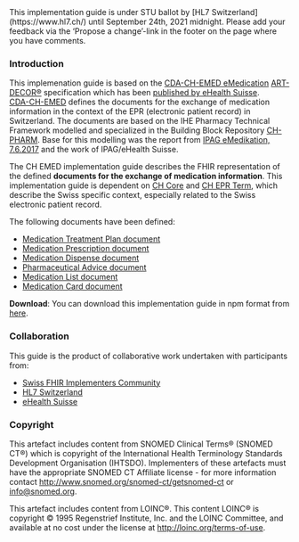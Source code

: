 <div markdown="1" class="stu-note">
This implementation guide is under STU ballot by [HL7 Switzerland](https://www.hl7.ch/) until September 24th, 2021 midnight. Please add your feedback via the ‘Propose a change’-link in the footer on the page where you have comments.
</div>

### Introduction
This implemenation guide is based on the [CDA-CH-EMED eMedication](https://art-decor.org/art-decor/decor-project--cdachemed-) [ART-DECOR®](https://www.art-decor.org/mediawiki/index.php/Main_Page) specification which has been [published by eHealth Suisse](http://ehealthsuisse.art-decor.org/).   
[CDA-CH-EMED](https://art-decor.org/art-decor/decor-project--cdachemed-) defines the documents for the exchange of medication information in the context of the EPR (electronic patient record) in Switzerland. The documents are based on the IHE Pharmacy Technical Framework modelled and specialized in the Building Block Repository [CH-PHARM](https://art-decor.org/art-decor/decor-project--ch-pharm-). Base for this modelling was the report from [IPAG eMedikation, 7.6.2017](https://www.e-health-suisse.ch/fileadmin/user_upload/Dokumente/2017/D/170607_Bericht_eMedikation_IPAG.pdf) and the work of IPAG/eHealth Suisse.

The CH EMED implementation guide describes the FHIR representation of the defined **documents for the exchange of medication information**. This implementation guide is dependent on [CH Core](http://fhir.ch/ig/ch-core/index.html) and [CH EPR Term](http://fhir.ch/ig/ch-epr-term/index.html), which describe the Swiss specific context, especially related to the Swiss electronic patient record.

The following documents have been defined:
- [Medication Treatment Plan document](medication-treatment-plan-document.html)
- [Medication Prescription document](medication-prescription-document.html)
- [Medication Dispense document](medication-dispense-document.html)
- [Pharmaceutical Advice document](pharmaceutical-advice-document.html)
- [Medication List document](medication-list-document.html)
- [Medication Card document](medication-card-document.html)

**Download**: You can download this implementation guide in npm format from [here](package.tgz).


### Collaboration
This guide is the product of collaborative work undertaken with participants from:

* [Swiss FHIR Implementers Community](https://www.fhir.ch)
* [HL7 Switzerland](https://www.hl7.ch)
* [eHealth Suisse](https://www.e-health-suisse.ch/startseite.html)


### Copyright
This artefact includes content from SNOMED Clinical Terms&reg; (SNOMED CT&reg;) which is copyright of the 
International Health Terminology Standards Development Organisation (IHTSDO). Implementers of these artefacts must 
have the appropriate SNOMED CT Affiliate license - for more information contact 
http://www.snomed.org/snomed-ct/getsnomed-ct or info@snomed.org.

This artefact includes content from LOINC®. This content LOINC® is copyright © 1995 Regenstrief Institute, 
Inc. and the LOINC Committee, and available at no cost under the license at http://loinc.org/terms-of-use.